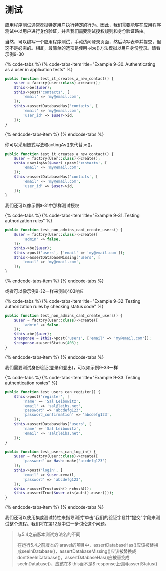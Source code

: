# 测试

应用程序测试通常模拟特定用户执行特定的行为。因此，我们需要能够在应用程序测试中以用户进行身份验证，并且我们需要测试授权规则和身份验证路由。

当然，可以编写一个应用程序测试，手动访问登录页面，然后填写表单并提交，但这不是必需的。相反，最简单的选项是使用-&gt;be\(\)方法模拟以用户身份登录。请看示例9-30

{% code-tabs %}
{% code-tabs-item title="Example 9-30. Authenticating as a user in application tests" %}
```php
public function test_it_creates_a_new_contact() {
    $user = factory(User::class)->create();
    $this->be($user);
    $this->post('contacts', [
        'email' => 'my@email.com',
    ]);
    $this->assertDatabaseHas('contacts', [
        'email' => 'my@email.com',
        'user_id' => $user->id,
    ]); 
}
```
{% endcode-tabs-item %}
{% endcode-tabs %}

你可以采用链式写法和actingAs\(\)来代替be\(\)。

```php
public function test_it_creates_a_new_contact() {
    $user = factory(User::class)->create();
    $this->actingAs($user)->post('contacts', [
        'email' => 'my@email.com',
    ]);
    $this->assertDatabaseHas('contacts', [
        'email' => 'my@email.com',
        'user_id' => $user->id,
    ]); 
}
```

我们还可以像示例9-31中那样测试授权

{% code-tabs %}
{% code-tabs-item title="Example 9-31. Testing authorization rules" %}
```php
public function test_non_admins_cant_create_users() {
    $user = factory(User::class)->create([ 
        'admin' => false,
    ]);
    $this->be($user);
    $this->post('users', ['email' => 'my@email.com']);
    $this->assertDatabaseMissing('users', [
        'email' => 'my@email.com',
    ]); 
}
```
{% endcode-tabs-item %}
{% endcode-tabs %}

或者可以像示例9-32一样来测试403响应

{% code-tabs %}
{% code-tabs-item title="Example 9-32. Testing authorization rules by checking status code" %}
```php
public function test_non_admins_cant_create_users() {
    $user = factory(User::class)->create([ 
        'admin' => false,
    ]);
    $this->be($user);
    $response = $this->post('users', ['email' => 'my@email.com']);
    $response->assertStatus(403);
}
```
{% endcode-tabs-item %}
{% endcode-tabs %}

我们需要测试身份验证\(登录和登出\)，可以如示例9-33一样

{% code-tabs %}
{% code-tabs-item title="Example 9-33. Testing authentication routes" %}
```php
public function test_users_can_register() {
    $this->post('register', [
        'name' => 'Sal Leibowitz',
        'email' => 'sal@leibs.net',
        'password' => 'abcdefg123',
        'password_confirmation' => 'abcdefg123',
    ]);
    $this->assertDatabaseHas('users', [
        'name' => 'Sal Leibowitz',
        'email' => 'sal@leibs.net',
    ]); 
}

public function test_users_can_log_in() {
    $user = factory(User::class)->create([
        'password' => Hash::make('abcdefg123')
    ]);
    $this->post('login', [
        'email' => $user->email,
        'password' => 'abcdefg123',
    ]);
    $this->assertTrue(auth()->check());
    $this->assertTrue($user->is(auth()->user()));
}
```
{% endcode-tabs-item %}
{% endcode-tabs %}

我们还可以使用集成测试特性来指导测试“单击”我们的验证字段并“提交”字段来测试整个流程。我们将在第12章中进一步讨论这个问题。

> 与5.4之前版本测试方法名的不同
>
> 在运行5.4之前版本的laravel的项目中，assertDatabaseHas\(\)应该被替换成seeInDatabase\(\)，assertDatabaseMissing\(\)应该被替换成dontSeeInDatabase\(\)，assertDatabaseHas\(\)应被替换成seeInDatabase\(\)，应该在$ this而不是$ response上调用assertStatus\(\)

